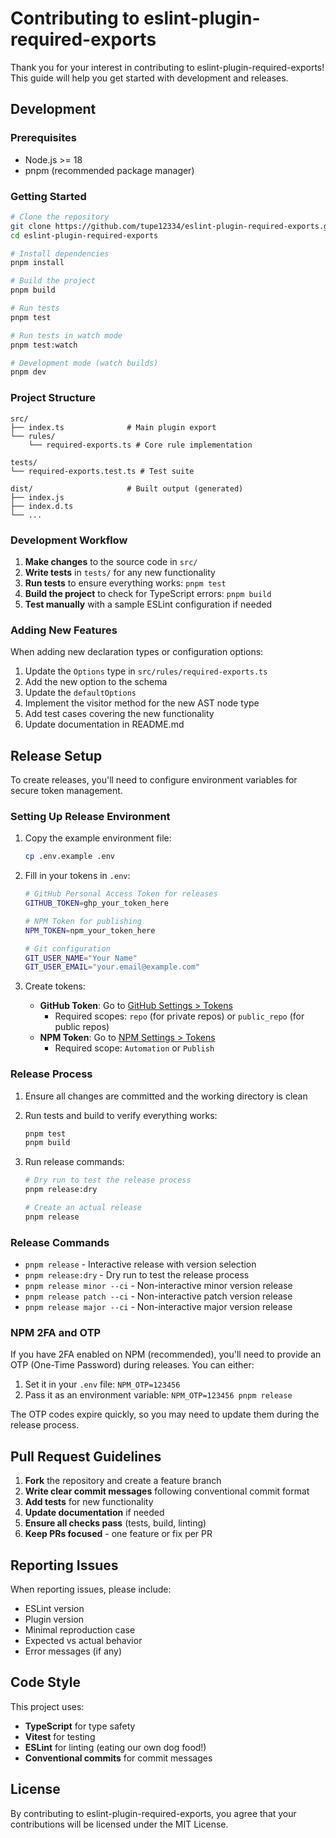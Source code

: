 # Contributing to eslint-plugin-required-exports

Thank you for your interest in contributing to eslint-plugin-required-exports! This guide will help you get started with development and releases.

## Development

### Prerequisites

- Node.js >= 18
- pnpm (recommended package manager)

### Getting Started

```bash
# Clone the repository
git clone https://github.com/tupe12334/eslint-plugin-required-exports.git
cd eslint-plugin-required-exports

# Install dependencies
pnpm install

# Build the project
pnpm build

# Run tests
pnpm test

# Run tests in watch mode
pnpm test:watch

# Development mode (watch builds)
pnpm dev
```

### Project Structure

```
src/
├── index.ts              # Main plugin export
└── rules/
    └── required-exports.ts # Core rule implementation

tests/
└── required-exports.test.ts # Test suite

dist/                     # Built output (generated)
├── index.js
├── index.d.ts
└── ...
```

### Development Workflow

1. **Make changes** to the source code in `src/`
2. **Write tests** in `tests/` for any new functionality
3. **Run tests** to ensure everything works: `pnpm test`
4. **Build the project** to check for TypeScript errors: `pnpm build`
5. **Test manually** with a sample ESLint configuration if needed

### Adding New Features

When adding new declaration types or configuration options:

1. Update the `Options` type in `src/rules/required-exports.ts`
2. Add the new option to the schema
3. Update the `defaultOptions`
4. Implement the visitor method for the new AST node type
5. Add test cases covering the new functionality
6. Update documentation in README.md

## Release Setup

To create releases, you'll need to configure environment variables for secure token management.

### Setting Up Release Environment

1. Copy the example environment file:

   ```bash
   cp .env.example .env
   ```

2. Fill in your tokens in `.env`:

   ```bash
   # GitHub Personal Access Token for releases
   GITHUB_TOKEN=ghp_your_token_here

   # NPM Token for publishing
   NPM_TOKEN=npm_your_token_here

   # Git configuration
   GIT_USER_NAME="Your Name"
   GIT_USER_EMAIL="your.email@example.com"
   ```

3. Create tokens:
   - **GitHub Token**: Go to [GitHub Settings > Tokens](https://github.com/settings/tokens)
     - Required scopes: `repo` (for private repos) or `public_repo` (for public repos)
   - **NPM Token**: Go to [NPM Settings > Tokens](https://www.npmjs.com/settings/tokens)
     - Required scope: `Automation` or `Publish`

### Release Process

1. Ensure all changes are committed and the working directory is clean
2. Run tests and build to verify everything works:

   ```bash
   pnpm test
   pnpm build
   ```

3. Run release commands:

   ```bash
   # Dry run to test the release process
   pnpm release:dry

   # Create an actual release
   pnpm release
   ```

### Release Commands

- `pnpm release` - Interactive release with version selection
- `pnpm release:dry` - Dry run to test the release process
- `pnpm release minor --ci` - Non-interactive minor version release
- `pnpm release patch --ci` - Non-interactive patch version release
- `pnpm release major --ci` - Non-interactive major version release

### NPM 2FA and OTP

If you have 2FA enabled on NPM (recommended), you'll need to provide an OTP (One-Time Password) during releases. You can either:

1. Set it in your `.env` file: `NPM_OTP=123456`
2. Pass it as an environment variable: `NPM_OTP=123456 pnpm release`

The OTP codes expire quickly, so you may need to update them during the release process.

## Pull Request Guidelines

1. **Fork** the repository and create a feature branch
2. **Write clear commit messages** following conventional commit format
3. **Add tests** for new functionality
4. **Update documentation** if needed
5. **Ensure all checks pass** (tests, build, linting)
6. **Keep PRs focused** - one feature or fix per PR

## Reporting Issues

When reporting issues, please include:

- ESLint version
- Plugin version
- Minimal reproduction case
- Expected vs actual behavior
- Error messages (if any)

## Code Style

This project uses:

- **TypeScript** for type safety
- **Vitest** for testing
- **ESLint** for linting (eating our own dog food!)
- **Conventional commits** for commit messages

## License

By contributing to eslint-plugin-required-exports, you agree that your contributions will be licensed under the MIT License.